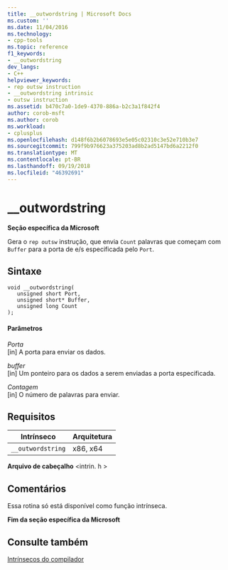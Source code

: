 ```yaml
---
title: __outwordstring | Microsoft Docs
ms.custom: ''
ms.date: 11/04/2016
ms.technology:
- cpp-tools
ms.topic: reference
f1_keywords:
- __outwordstring
dev_langs:
- C++
helpviewer_keywords:
- rep outsw instruction
- __outwordstring intrinsic
- outsw instruction
ms.assetid: b470c7a0-1de9-4370-886a-b2c3a1f842f4
author: corob-msft
ms.author: corob
ms.workload:
- cplusplus
ms.openlocfilehash: d148f6b2b6078693e5e05c02310c3e52e710b3e7
ms.sourcegitcommit: 799f9b976623a375203ad8b2ad5147bd6a2212f0
ms.translationtype: MT
ms.contentlocale: pt-BR
ms.lasthandoff: 09/19/2018
ms.locfileid: "46392691"
---
```

# <a name="outwordstring"></a>__outwordstring

**Seção específica da Microsoft**

Gera o `rep outsw` instrução, que envia `Count` palavras que começam com `Buffer` para a porta de e/s especificada pelo `Port`.

## <a name="syntax"></a>Sintaxe

```
void __outwordstring( 
   unsigned short Port, 
   unsigned short* Buffer, 
   unsigned long Count 
);
```

#### <a name="parameters"></a>Parâmetros

*Porta*<br/>
[in] A porta para enviar os dados.

*buffer*<br/>
[in] Um ponteiro para os dados a serem enviadas a porta especificada.

*Contagem*<br/>
[in] O número de palavras para enviar.

## <a name="requirements"></a>Requisitos

|Intrínseco|Arquitetura|
|---------------|------------------|
|`__outwordstring`|x86, x64|

**Arquivo de cabeçalho** \<intrin. h >

## <a name="remarks"></a>Comentários

Essa rotina só está disponível como função intrínseca.

**Fim da seção específica da Microsoft**

## <a name="see-also"></a>Consulte também

[Intrínsecos do compilador](../intrinsics/compiler-intrinsics.md)